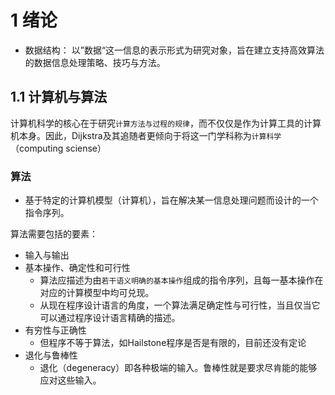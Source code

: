 # 1 绪论

- 数据结构： 以”数据“这一信息的表示形式为研究对象，旨在建立支持高效算法的数据信息处理策略、技巧与方法。

## 1.1 计算机与算法

计算机科学的核心在于研究`计算方法与过程的规律`，而不仅仅是作为计算工具的计算机本身。因此，Dijkstra及其追随者更倾向于将这一门学科称为`计算科学`（computing sciense）

### 算法

- 基于特定的计算机模型（计算机），旨在解决某一信息处理问题而设计的一个指令序列。

算法需要包括的要素：

- 输入与输出
- 基本操作、确定性和可行性
  - 算法应描述为由`若干语义明确的基本操作`组成的指令序列，且每一基本操作在对应的计算模型中均可兑现。
  - 从现在程序设计语言的角度，一个算法满足确定性与可行性，当且仅当它可以通过程序设计语言精确的描述。
- 有穷性与正确性
  - 但程序不等于算法，如Hailstone程序是否是有限的，目前还没有定论
- 退化与鲁棒性
  - 退化（degeneracy）即各种极端的输入。鲁棒性就是要求尽肯能的能够应对这些输入。

